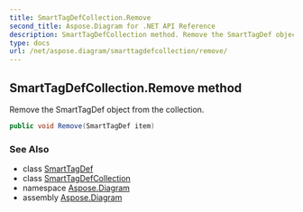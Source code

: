 ```yaml
---
title: SmartTagDefCollection.Remove
second_title: Aspose.Diagram for .NET API Reference
description: SmartTagDefCollection method. Remove the SmartTagDef object from the collection
type: docs
url: /net/aspose.diagram/smarttagdefcollection/remove/
---
```

## SmartTagDefCollection.Remove method

Remove the SmartTagDef object from the collection.

```csharp
public void Remove(SmartTagDef item)
```

### See Also

* class [SmartTagDef](../../smarttagdef/)
* class [SmartTagDefCollection](../)
* namespace [Aspose.Diagram](../../smarttagdefcollection/)
* assembly [Aspose.Diagram](../../../)


